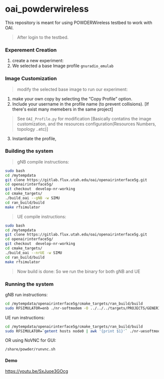 # oai_powderwireless
This repository is meant for using POWDERWireless testbed to work with OAI.

> After login to the testbed.

### Experement Creation
1. create a new experiment:
2. We selected a base Image profile ``` gnuradio_emulab ```
### Image Customization
> modify the selected base image to run our experiment:
1. make your own copy by selecting the “Copy Profile” option. 
2. Include your username in the profile name (to prevent collisions). [If there's exist many memebers in the same project]
> See ``` OAI_Profile.py ``` for modification [Basically contatins the image customization, and the resources configuration(Resources Numbers, topology ..etc)]
3. Instantiate the profile,

### Building the system
> gNB compile instructions:
```bash
sudo bash
cd /mytempdata
git clone https://gitlab.flux.utah.edu/oai/openairinterface5g.git
cd openairinterface5g/
git checkout  develop-nr-working
cd cmake_targets/
./build_oai --gNB -w SIMU
cd ran_build/build
make rfsimulator
```

> UE compile instructions:
```bash
sudo bash
cd /mytempdata
git clone https://gitlab.flux.utah.edu/oai/openairinterface5g.git
cd openairinterface5g/
git checkout  develop-nr-working
cd cmake_targets/
./build_oai --nrUE -w SIMU
cd ran_build/build
make rfsimulator
```

> Now build is done: So we run the binary for both gNB and UE

### Running the system
gNB run instructions:
```bash
cd /mytempdata/openairinterface5g/cmake_targets/ran_build/build
sudo RFSIMULATOR=enb ./nr-softmodem -O ../../../targets/PROJECTS/GENERIC-LTE-EPC/CONF/gnb.band78.tm1.106PRB.usrpn300.conf --parallel-config PARALLEL_SINGLE_THREAD
```

UE run instructions:
```bash
cd /mytempdata/openairinterface5g/cmake_targets/ran_build/build
sudo RFSIMULATOR=`getent hosts node0 | awk '{print $1}'` ./nr-uesoftmodem --numerology 1 -r 106 -C 3510000000 -E -d
```
OR using NoVNC for GUI:
```bash
/share/powder/runvnc.sh
```

#### Demo
https://youtu.be/SxJuoe3GOcg
